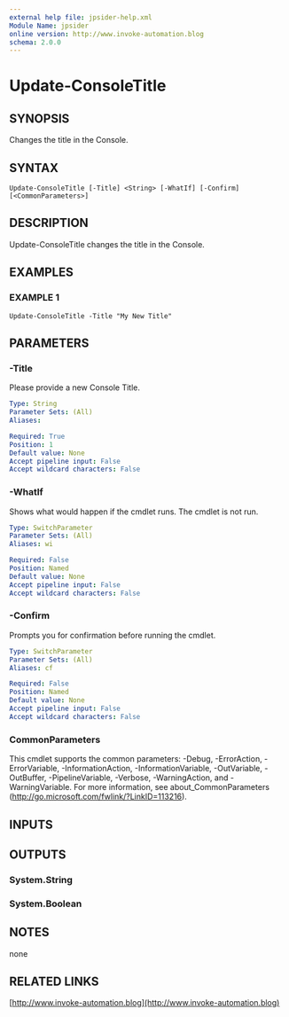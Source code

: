 ```yaml
---
external help file: jpsider-help.xml
Module Name: jpsider
online version: http://www.invoke-automation.blog
schema: 2.0.0
---
```


# Update-ConsoleTitle

## SYNOPSIS
Changes the title in the Console.

## SYNTAX

```
Update-ConsoleTitle [-Title] <String> [-WhatIf] [-Confirm] [<CommonParameters>]
```

## DESCRIPTION
Update-ConsoleTitle changes the title in the Console.

## EXAMPLES

### EXAMPLE 1
```
Update-ConsoleTitle -Title "My New Title"
```

## PARAMETERS

### -Title
Please provide a new Console Title.

```yaml
Type: String
Parameter Sets: (All)
Aliases:

Required: True
Position: 1
Default value: None
Accept pipeline input: False
Accept wildcard characters: False
```

### -WhatIf
Shows what would happen if the cmdlet runs.
The cmdlet is not run.

```yaml
Type: SwitchParameter
Parameter Sets: (All)
Aliases: wi

Required: False
Position: Named
Default value: None
Accept pipeline input: False
Accept wildcard characters: False
```

### -Confirm
Prompts you for confirmation before running the cmdlet.

```yaml
Type: SwitchParameter
Parameter Sets: (All)
Aliases: cf

Required: False
Position: Named
Default value: None
Accept pipeline input: False
Accept wildcard characters: False
```

### CommonParameters
This cmdlet supports the common parameters: -Debug, -ErrorAction, -ErrorVariable, -InformationAction, -InformationVariable, -OutVariable, -OutBuffer, -PipelineVariable, -Verbose, -WarningAction, and -WarningVariable.
For more information, see about_CommonParameters (http://go.microsoft.com/fwlink/?LinkID=113216).

## INPUTS

## OUTPUTS

### System.String

### System.Boolean

## NOTES
none

## RELATED LINKS

[http://www.invoke-automation.blog](http://www.invoke-automation.blog)

